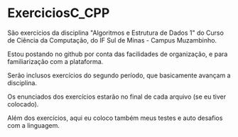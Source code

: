 # ExerciciosC_CPP
 
 São exercícios da disciplina "Algoritmos e Estrutura de Dados 1" do Curso
 de Ciência da Computação, do IF Sul de Minas - Campus Muzambinho.
 
 Estou postando no github por conta das facilidades de organização, e para
 familiarização com a plataforma.

 Serão inclusos exercícios do segundo período, que basicamente avançam a disciplina.

 Os enunciados dos exercícios estarão no final de cada arquivo (se eu tiver colocado).

 Além dos exercícios, aqui eu coloco também meus testes e auto desafios 
 com a linguagem.
